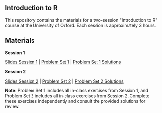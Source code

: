 ## Introduction to R

This repository contains the materials for a two-session "Introduction to R" course at the University of Oxford. Each session is approximately 3 hours.

## Materials

**Session 1**

[Slides Session 1](https://github.com/caseybreen/intro_r/blob/main/slides/session1_slides.pdf) \| [Problem Set 1](https://github.com/caseybreen/intro_r/blob/main/problem_sets/problem_set1.pdf) \| [Problem Set 1 Solutions](https://github.com/caseybreen/intro_r/blob/main/problem_sets/problem_set1_solutions.pdf)

**Session 2**

[Slides Session 2](https://github.com/caseybreen/intro_r/blob/main/slides/session2_slides.pdf) \| [Problem Set 2](https://github.com/caseybreen/intro_r/blob/main/problem_sets/problem_set2.pdf) \| [Problem Set 2 Solutions](https://github.com/caseybreen/intro_r/blob/main/problem_sets/problem_set2_solutions.pdf)


**Note**: Problem Set 1 includes all in-class exercises from Session 1, and Problem Set 2 includes all in-class exercises from Session 2. Complete these exercises independently and consult the provided solutions for review.




